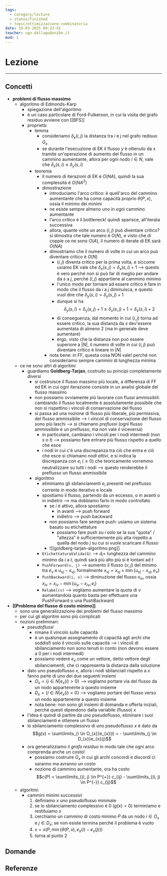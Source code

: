 ```yaml
---
tags:
  - category/lecture
  - status/finished
  - topic/ottimizzazione-combinatoria
date: 19-03-2025 09:22:41
teacher: ugo.dallago@unibo.it
mod: 1
---
```

# Lezione
---
## Concetti
- **problemi di flusso massimo**
	- algoritmo di Edmonds-Karp
		- spiegazione dell'algoritmo
		- è un caso particolare di Ford-Fulkerson, in cui la visita del grafo residuo avviene con [[BFS]]
		- proprietà:
			- lemma
				- consideriamo $\delta_{x}(i, j)$ la distanza tra $i$ e $j$ nel grafo redisuo $G_{x}$
				- se durante l'esecuzione di EK il flusso $y$ è ottenuto da $x$ tramite un'operazione di aumento del flusso in un cammino aumentante, allora per ogni nodo $i \in N$, vale che $\delta_{x}(s,i) \leq \delta_{y}(s, i)$
			- teorema
				- il numero di iterazioni di EK è $O(NA)$, quindi la sua complessità è $O(NA^{2})$
				- dimostrazione
					- introduciamo l'arco critico: è quell'arco del cammino aumentante che ha come capacità proprio $\theta(P, x)$, ossia il minimo dei minimi
					- ne esiste sempre almeno uno in ogni cammino aumentante
					- l'arco critico è il bottleneck! quindi sparisce, all'iterata successiva
					- allora, quante volte un arco $(i, j)$ può diventare critico? si dimostra che tale numero è $O(N)$, e visto che di coppie ce ne sono $O(A)$, il numero di iterate di EK sarà $O(NA)$
					- dimostriamo che il numero di volte in cui un arco può diventare critico è $O(N)$
						- $(i, j)$ diventa critico per la prima volta, e siccome usiamo EK vale che $\delta_{x}(s, j) = \delta_{x}(s, i) + 1$ --> questo è vero perché non si può far di meglio per andare da $s$ a $j$, perché $(i, j)$ appartiene al cammino minimo
						- l'unico modo per tornare ad essere critico è fare in modo che il flusso da $i$ a $j$ diminuisca, e questo vuol dire che $\delta_{y}(s, i) = \delta_{y}(s, j) + 1$
						- dunque si ha $$\delta_{y}(s, i) = \delta_{y}(s, j) + 1 \geq \delta_{x}(s, j) + 1 = \delta_{x}(s, i) + 2$$
						- di conseguenza, dal momento in cui $(i, j)$ torna ad essere critico, la sua distanza da $s$ dev'essere aumentata di almeno 2 (ma in generale deve aumentare)
						- ergo, visto che la distanza non può essere superiore a $|N|$, il numero di volte in cui $(i, j)$ può diventare critico è lineare in $|N|$
					- nota bene: in FF, questa cosa NON vale! perché non consideriamo sempre cammini di lunghezza minima
	- ce ne sono altri di algoritmi
		- guardiamo **Goldberg-Tarjan**, costruito su principi completamente diversi
			- si costruisce il flusso massimo più locale, a differenza di FF ed EK in cui ogni iterazione consiste in un analisi globale del flusso massimo
			- non possiamo ovviamente più lavorare con flussi ammissibili: cambiando il flusso localmente è assolutamente possibile che non si rispettino i vincoli di conservazione del flusso
			- si passa ad una nozione di flusso più liberale, più permissiva, del flusso ammissibile --> i vincoli di conservazione del flusso sono più laschi --> si chiamano _preflussi_ (ogni flusso ammissibile è un preflusso, ma non vale il viceversa)
				- in particolare, cambiano i vincoli per i nodi intermedi (non $s$ o $t$) --> possiamo fare entrare più flusso rispetto a quello che esce
				- i nodi in cui c'è una discrepanza tra ciò che entra e ciò che esce si chiamano _nodi attivi_, e si indica la discrepanza con $e_{i}$ ($\geq 0$) che teoricamente vorremmo neutralizzare su tutti i nodi --> questo renderebbe il preflusso un flusso ammissibile
			- algoritmo
				- eliminiamo gli sbilanciamenti $e_{i}$ presenti nel preflusso corrente in modo iterativo e locale
				- spostiamo il flusso, partendo da un eccesso, o in avanti o in indietro --> ma dobbiamo farlo in modo controllato
					- se $i$ è attivo, allora spostiamo:
						- in avanti --> push forward
						- indietro --> push backward
					- non possiamo fare sempre push: usiamo un sistema basato su etichettature
						- possiamo fare push su $i$ solo se la sua "quota" / "altezza" è sufficientemente più alta rispetto a quella del nodo $j$ su cui si vuole scaricare il flusso
					- ![[goldberg-tarjan-algoritmo.png]]
				- `EtichettaturaValida(G)` --> $d_{i} =$ lunghezza del cammino minimo da $i$ a $t$, quindi sarà più alto più si è lontani ad $t$
				- `PushForward(v, j)` --> aumento il flusso $(v, j)$ del minimo tra $e_{v}$ e $u_{vj} - x_{vj}$, formalmente $x_{vj} = x_{vj} + \min\{u_{vj} - x_{vj}, e_{v}\}$
				- `PushBackward(i, v)` --> diminuzione del flusso $x_{iv}$, ossia $x_{iv} = x_{iv} - \min\{u_{iv} - x_{iv}, e_{i}\}$
				- `Relabel(v)` --> vogliamo aumentare la quota di $v$ aumentandola quanto basta per effettuare una PushForward o una PushBackward
- **[[Problema del flusso di costo minimo]]**
	- sono una generalizzazione dei problemi del flusso massimo
	- per cui gli algoritmi sono più complicati
	- nozioni preliminari:
		- _pseudoflussi_
			- rimane il vincolo sulle capacità
			- è un qualunque assegnamento di capacità agli archi che soddisfi solo il vincolo sulle capacità --> i vincoli di sbilanciamento non sono tenuti in conto (non devono essere a 0 per i nodi intermedi)
			- possiamo vedere $e_{x}$ come un vettore, detto vettore degli sbilanciamenti, che ci rappresenta la distanza dalla soluzione
		- dato uno pseudoflusso $x$, allora i nodi sbilanciati rispetto a $x$ fanno parte di uno dei due seguenti insiemi
			- $O_{x} = \{i \in N | e_{x}(i) > 0\}$ --> vogliamo portare via del flusso da un nodo appartenente a questo insieme
			- $D_{x} = \{i \in N | e_{x}(i) < 0\}$ --> vogliamo portare del flusso verso un nodo appartenente a questo insieme
			- nota bene: non sono gli insiemi di domanda e offerta iniziali, perché questi dipendono dalla variabile (flusso) $x$
		- l'idea è quindi di partire da uno pseudoflusso, eliminare i suoi sbilanciamenti e ottenere un flusso
		- lo sbilanciamento complessivo di uno pseudoflusso $x$ è dato da $$g(x) = \sum\limits_{i \in O_{x}}e_{x}(i) = - \sum\limits_{j \in D_{x}}e_{x}(j)$$
		- ora generalizziamo il _grafo residuo_ in modo tale che ogni arco comprenda anche un costo!
			- possiamo costruire $G_{x}$ in cui gli archi concordi e discordi ci saranno ma avranno un costo
			- nozione di cammino aumentante, ora ha costo $$c(P) = \sum\limits_{(i, j) \in P^{+}} c_{ij} - \sum\limits_{(i, j) \in P^{-}} c_{ij}$$
	- algoritmi:
		- cammini minimi successivi
			1. definiamo $x$ uno pseudoflusso minimale
			2. se lo sbilanciamento complessivo è 0 ($g(x) = 0$) terminiamo e restituiamo $x$
			3. cerchiamo un cammino di costo minimo $P$ da un nodo $i \in O_{x}$ e $j \in D_{x}$; se non esiste termina perché il problema è vuoto
			4. $x = x(P, \min\{\theta(P, x), e_{x}(i) - e_{x}(j)\})$
			5. torna al punto 2

## Domande

## Referenze
